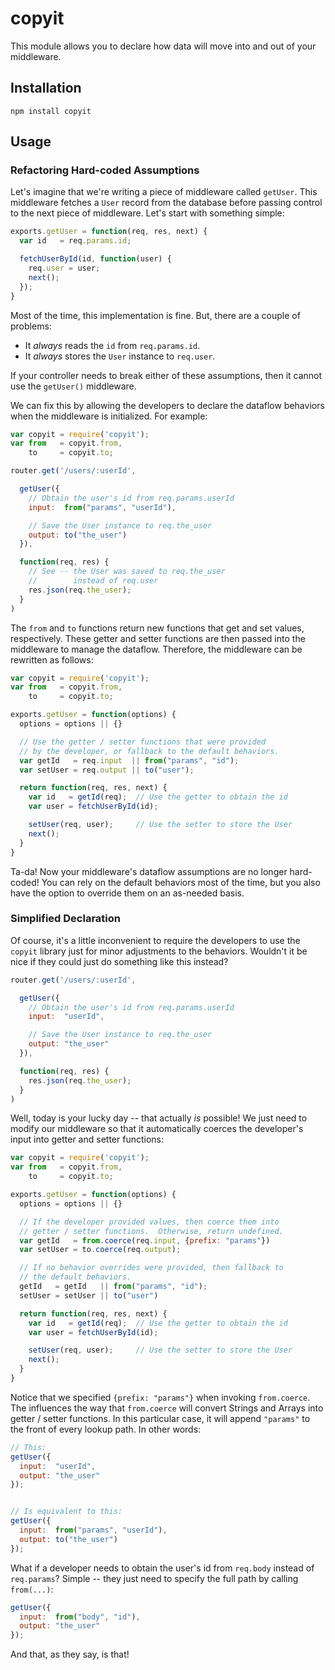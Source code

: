 # copyit #

This module allows you to declare how data will move into and out of your middleware.


## Installation ##

```
npm install copyit
```


## Usage ##

### Refactoring Hard-coded Assumptions ###

Let's imagine that we're writing a piece of middleware called ```getUser```.  This middleware fetches a ```User``` record from the database before passing control to the next piece of middleware.  Let's start with something simple:

```javascript
exports.getUser = function(req, res, next) {
  var id   = req.params.id;

  fetchUserById(id, function(user) {
    req.user = user;
    next();
  });
}
```

Most of the time, this implementation is fine.  But, there are a couple of problems:

 * It *always* reads the ```id``` from ```req.params.id```.
 * It *always* stores the ```User``` instance to ```req.user```.

If your controller needs to break either of these assumptions, then it cannot use the ```getUser()``` middleware.

We can fix this by allowing the developers to declare the dataflow behaviors when the middleware is initialized.  For example:


```javascript
var copyit = require('copyit');
var from   = copyit.from,
    to     = copyit.to;

router.get('/users/:userId',

  getUser({
    // Obtain the user's id from req.params.userId
    input:  from("params", "userId"),

    // Save the User instance to req.the_user
    output: to("the_user")
  }),

  function(req, res) {
    // See -- the User was saved to req.the_user
    //        instead of req.user
    res.json(req.the_user);
  }
)
```

The ```from``` and ```to``` functions return new functions that get and set values, respectively.  These getter and setter functions are then passed into the middleware to manage the dataflow.  Therefore, the middleware can be rewritten as follows:



```javascript
var copyit = require('copyit');
var from   = copyit.from,
    to     = copyit.to;

exports.getUser = function(options) {
  options = options || {}

  // Use the getter / setter functions that were provided
  // by the developer, or fallback to the default behaviors.
  var getId   = req.input  || from("params", "id");
  var setUser = req.output || to("user");

  return function(req, res, next) {
    var id   = getId(req);  // Use the getter to obtain the id
    var user = fetchUserById(id);

    setUser(req, user);     // Use the setter to store the User
    next();
  }
}
```

Ta-da!  Now your middleware's dataflow assumptions are no longer hard-coded!  You can rely on the default behaviors most of the time, but you also have the option to override them on an as-needed basis.


### Simplified Declaration ###

Of course, it's a little inconvenient to require the developers to use the ```copyit``` library just for minor adjustments to the behaviors.  Wouldn't it be nice if they could just do something like this instead?


```javascript
router.get('/users/:userId',

  getUser({
    // Obtain the user's id from req.params.userId
    input:  "userId",

    // Save the User instance to req.the_user
    output: "the_user"
  }),

  function(req, res) {
    res.json(req.the_user);
  }
)
```

Well, today is your lucky day -- that actually *is* possible!  We just need to modify our middleware so that it automatically coerces the developer's input into getter and setter functions:



```javascript
var copyit = require('copyit');
var from   = copyit.from,
    to     = copyit.to;

exports.getUser = function(options) {
  options = options || {}

  // If the developer provided values, then coerce them into
  // getter / setter functions.  Otherwise, return undefined.
  var getId   = from.coerce(req.input, {prefix: "params"})
  var setUser = to.coerce(req.output);

  // If no behavior overrides were provided, then fallback to
  // the default behaviors.
  getId   = getId   || from("params", "id");
  setUser = setUser || to("user")

  return function(req, res, next) {
    var id   = getId(req);  // Use the getter to obtain the id
    var user = fetchUserById(id);

    setUser(req, user);     // Use the setter to store the User
    next();
  }
}
```

Notice that we specified ```{prefix: "params"}``` when invoking ```from.coerce```.  The influences the way that ```from.coerce``` will convert Strings and Arrays into getter / setter functions.  In this particular case, it will append ```"params"``` to the front of every lookup path.  In other words:

```javascript
// This:
getUser({
  input:  "userId",
  output: "the_user"
});


// Is equivalent to this:
getUser({
  input:  from("params", "userId"),
  output: to("the_user")
});
```

What if a developer needs to obtain the user's id from ```req.body``` instead of ```req.params```?  Simple -- they just need to specify the full path by calling ```from(...)```:

```javascript
getUser({
  input:  from("body", "id"),
  output: "the_user"
});
```

And that, as they say, is that!
